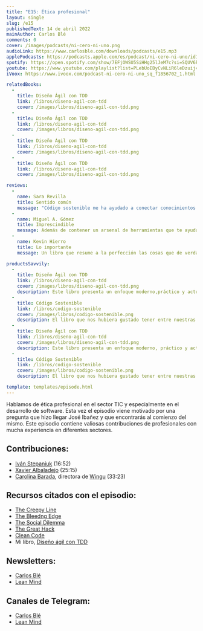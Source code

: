 ```yaml
---
title: "E15: Ética profesional"
layout: single
slug: /e15
publishedText: 14 de abril 2022
mainAuthor: Carlos Blé
comments: 0
cover: /images/podcasts/ni-cero-ni-uno.png
audioLink: https://www.carlosble.com/downloads/podcasts/e15.mp3
applePodcasts: https://podcasts.apple.com/es/podcast/ni-cero-ni-uno/id1494641496
spotify: https://open.spotify.com/show/7EFjOWSU5SiHHg25lJeM7c?si=SQUV6kwuTl-dUN4t3QusqA&nd=1
youtube: https://www.youtube.com/playlist?list=PLebUoEByCvNLiR6leDzuij4C0PrjX-0Uq
iVoox: https://www.ivoox.com/podcast-ni-cero-ni-uno_sq_f1856702_1.html

relatedBooks:
  -
    title: Diseño Ágil con TDD
    link: /libros/diseno-agil-con-tdd
    cover: /images/libros/diseno-agil-con-tdd.png
  -
    title: Diseño Ágil con TDD
    link: /libros/diseno-agil-con-tdd
    cover: /images/libros/diseno-agil-con-tdd.png
  -
    title: Diseño Ágil con TDD
    link: /libros/diseno-agil-con-tdd
    cover: /images/libros/diseno-agil-con-tdd.png
  -
    title: Diseño Ágil con TDD
    link: /libros/diseno-agil-con-tdd
    cover: /images/libros/diseno-agil-con-tdd.png

reviews:
  -
    name: Sara Revilla
    title: Sentido común
    message: "Código sostenible me ha ayudado a conectar conocimientos que ni siquiera sabía que tenía. Carlos Blé explica y justifica los conceptos del código sostenible de tal manera que se convierten en sentido común."
  -
    name: Miguel A. Gómez
    title: Imprescindible
    message: Además de contener un arsenal de herramientas que te ayudaran a mejorar tu técnica como developer, es muy ameno. El mejor libro de programación en español que podrás encontrar.
  -
    name: Kevin Hierro
    title: Lo importante
    message: Un libro que resume a la perfección las cosas que de verdad aportan y se aplican en el día a día

productsSavvily:
  -
    title: Diseño Ágil con TDD
    link: /libros/diseno-agil-con-tdd
    cover: /images/libros/diseno-agil-con-tdd.png
    description: Este libro presenta un enfoque moderno,práctico y actualizado de TDD, con diferentes lenguajes de programación, apto para cualquier persona que desarrolle software.
  -
    title: Código Sostenible
    link: /libros/codigo-sostenible
    cover: /images/libros/codigo-sostenible.png
    description: El libro que nos hubiera gustado tener entre nuestras manos cuando estábamos aprendiendo a programar.
  -
    title: Diseño Ágil con TDD
    link: /libros/diseno-agil-con-tdd
    cover: /images/libros/diseno-agil-con-tdd.png
    description: Este libro presenta un enfoque moderno, práctico y actualizado de TDD, con diferentes lenguajes de programación, apto para cualquier persona que desarrolle software.
  -
    title: Código Sostenible
    link: /libros/codigo-sostenible
    cover: /images/libros/codigo-sostenible.png
    description: El libro que nos hubiera gustado tener entre nuestras manos cuando estábamos aprendiendo a programar.

template: templates/episode.html
---
```


Hablamos de ética profesional en el sector TIC y especialmente en el desarrollo de software. Esta vez el episodio viene motivado por una pregunta que hizo llegar José Ibañez y que encontrarás al comienzo del mismo. Este episodio contiene valiosas contribuciones de profesionales con mucha experiencia en diferentes sectores.

## Contribuciones:

* [Iván Stepaniuk](https://blog.istepaniuk.com/about/) (16:52)
* [Xavier Albaladejo](http://transformacionagil.org/) (25:15)
* [Carolina Barada](https://www.linkedin.com/in/carolinabarada/), directora de [Wingu](https://winguweb.org) (33:23)

## Recursos citados con el episodio:

* [The Creepy Line](https://www.primevideo.com/detail/The-Creepy-Line/0NYJFUZUAL7QT552LN9LLO5DKU)
* [The Bleedng Edge](https://www.netflix.com/es-en/title/80170862)
* [The Social Dilemma](https://www.netflix.com/es-en/title/81254224)
* [The Great Hack](https://www.netflix.com/es-en/title/80117542)
* [Clean Code](https://www.amazon.es/Clean-Code-Handbook-Software-Craftsmanship/dp/0132350882)
* Mi libro, [Diseño ágil con TDD](https://www.carlosble.com/libro-tdd)

## Newsletters:

* [Carlos Blé](https://www.subscribepage.com/v3z8u6)
* [Lean Mind](https://www.subscribepage.com/p3v4h5)

## Canales de Telegram:
* [Carlos Blé](https://t.me/carlosble)
* [Lean Mind](https://t.me/leanmind)


